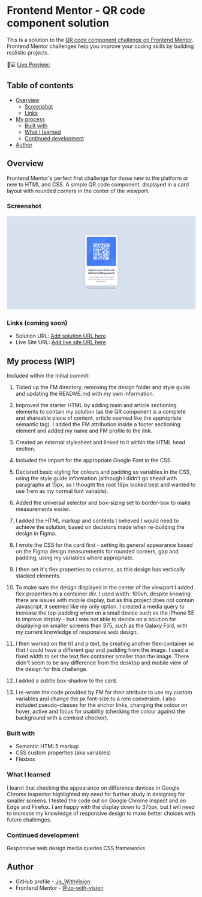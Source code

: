 # Frontend Mentor - QR code component solution 

This is a solution to the [QR code component challenge on Frontend Mentor](https://www.frontendmentor.io/challenges/qr-code-component-iux_sIO_H). Frontend Mentor challenges help you improve your coding skills by building realistic projects. 

:tada::computer: [Live Preview:](https://jo-with-vision.github.io/fm-qr-code-component/)


## Table of contents

- [Overview](#overview)
  - [Screenshot](#screenshot)
  - [Links](#links)
- [My process](#my-process)
  - [Built with](#built-with)
  - [What I learned](#what-i-learned)
  - [Continued development](#continued-development)
- [Author](#author)


## Overview

Frontend Mentor's perfect first challenge for those new to the platform or new to HTML and CSS. A simple QR code component, displayed in a card layout with rounded corners in the center of the viewport.


### Screenshot

![](images/screenshot.png)


### Links (coming soon)

- Solution URL: [Add solution URL here](#)
- Live Site URL: [Add live site URL here](#)

## My process (WIP)

Included within the Initial commit:

1. Tidied up the FM directory, removing the design folder and style guide and updating the README.md with my own information.

2. Improved the starter HTML by adding main and article sectioning elements to contain my solution (as the QR component is a complete and shareable piece of content, article seemed like the appropriate semantic tag). I added the FM attribution inside a footer sectioning element and added my name and FM profile to the link.

3.  Created an external stylesheet and linked to it within the HTML head section.

4. Included the import for the appropriate Google Font in the CSS.

5. Declared basic styling for colours and padding as variables in the CSS, using the style guide information (although I didn't go ahead with paragraphs at 15px, as I thought the root 16px looked best and wanted to use 1rem as my normal font variable).

6. Added the universal selector and box-sizing set to border-box to make measurements easier.

7. I added the HTML markup and contents I believed I would need to achieve the solution, based on decisions made when re-building the design in Figma. 

8. I wrote the CSS for the card first - setting its general appearance based on the Figma design measurements for rounded corners, gap and padding, using my variables where appropriate.

9. I then set it's flex properties to columns, as this design has vertically stacked elements.

10. To make sure the design displayed in the center of the viewport I added flex properties to a container div. I used width: 100vh, despite knowing there are issues with mobile display, but as this project does not contain Javascript, it seemed like my only option. I created a media query to increase the top-padding when on a small device such as the iPhone SE to improve display - but I was not able to decide on a solution for displaying on smaller screens than 375, such as the Galaxy Fold, with my current knowledge of responsive web design. 

11. I then worked on the h1 and p text, by creating another flex-container so that I could have a different gap and padding from the image. I used a fixed width to set the text flex container smaller than the image. There didn't seem to be any difference from the desktop and mobile view of the design for this challenge.

12. I added a subtle box-shadow to the card.

13. I re-wrote the code provided by FM for their attribute to use my custom variables and change the px font-size to a rem conversion. I also included pseudo-classes for the anchor links, changing the colour on hover, active and focus for usability (checking the colour against the background with a contrast checker). 

### Built with

- Semantic HTML5 markup
- CSS custom properties (aka variables)
- Flexbox

### What I learned
I learnt that checking the appearance on difference devices in Google Chrome inspector highlighted my need for further study in designing for smaller screens. I tested the code out on Google Chrome inspect and on Edge and Firefox. I am happy with the display down to 375px, but I will need to increase my knowledge of responsive design to make better choices with future challenges. 

### Continued development
Responsive web design
media queries
CSS frameworks

## Author

- GitHub profile - [Jo_WithVision](https://github.com/Jo-with-vision)
- Frontend Mentor - [@Jo-with-vision](https://www.frontendmentor.io/profile/Jo-with-vision)

